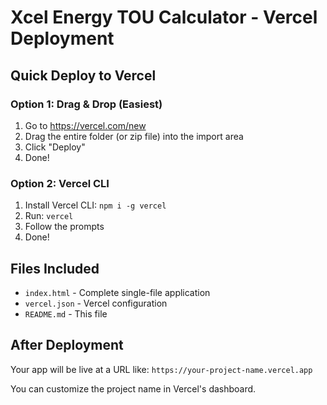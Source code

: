 # Xcel Energy TOU Calculator - Vercel Deployment

## Quick Deploy to Vercel

### Option 1: Drag & Drop (Easiest)
1. Go to https://vercel.com/new
2. Drag the entire folder (or zip file) into the import area
3. Click "Deploy"
4. Done!

### Option 2: Vercel CLI
1. Install Vercel CLI: `npm i -g vercel`
2. Run: `vercel`
3. Follow the prompts
4. Done!

## Files Included
- `index.html` - Complete single-file application
- `vercel.json` - Vercel configuration
- `README.md` - This file

## After Deployment
Your app will be live at a URL like: `https://your-project-name.vercel.app`

You can customize the project name in Vercel's dashboard.
